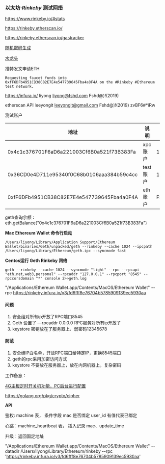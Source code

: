 ### 以太坊·*Rinkeby* 测试网络



https://www.rinkeby.io/#stats

https://rinkeby.etherscan.io/

https://rinkeby.etherscan.io/gastracker

[随机密码生成](https://1password.com/zh-cn/password-generator/)

[水龙头](https://faucet.rinkeby.io/)

推特发文申请ETH

```tiki wiki
Requesting faucet funds into 0xfF6DFb4951CB38C82E7E4e547739645Fba4a0F4A on the #Rinkeby #Ethereum test network.
```

https://infura.io/ liyong liyong@fshd.com Fshd@)!(2019)

etherscan API leeyongit leeyongit@gmail.com Fshd@)!(2019) zvBF6#*iRw

测试账户

| 地址                                       | 说明     | 密码                          |
| ------------------------------------------ | -------- | ----------------------------- |
| 0x4c1c376701F6aD6a221003Cf6B0a521f73B383Fa | xpo账户  | 12345678                      |
| 0x36CD0e4D711e95340f0C68b0106aaa384b59c4cc | test账户 | 12345678                      |
| 0xfF6DFb4951CB38C82E7E4e547739645Fba4a0F4A | eth账户  | F2h0s1d9_e%#etui53fP5KP+jx,Yh |

geth查询余额：eth.getBalance("0x4c1c376701F6aD6a221003Cf6B0a521f73B383Fa")

**Mac Ethereum Wallet 命令行启动**

```shell
/Users/liyong/Library/Application Support/Ethereum Wallet/binaries/Geth/unpacked/geth --rinkeby --cache 1024 --ipcpath /Users/liyong/Library/Ethereum/geth.ipc --syncmode fast
```

**Centos运行 Geth Rinkeby 网络**

```shell
geth --rinkeby --cache 1024 --syncmode "light" --rpc --rpcapi "eth,net,web3,personal" --rpcaddr "127.0.0.1" --rpcport "8545" --rpccorsdomain "*" console 2>>geth.log
```



"/Applications/Ethereum Wallet.app/Contents/MacOS/Ethereum Wallet" --rpc https://rinkeby.infura.io/v3/fd6fff8e76704b5785909139ec5930aa

#### 问题

1. 安全组对所有ip开放了RPC端口8545
2. Geth 设置了 —rpcaddr 0.0.0.0 RPC服务对所有ip开放了
3. keystore 密钥放在了服务器上、弱密码12345678

#### 防范

1. 安全组IP白名单，开放RPC端口给特定IP，更换8545端口
2. geth的rpc采用加密访问方式
3. keystore 不要放在服务器上，放在内网机器上，复杂密码



工作备忘：

[4G主板定时开关机功能，PC后台进行配置](http://j.azls.mobi/qy/node/ajax_set_state?node_id=1000055&boot=19:30&halt=19:28&state=ON)

https://golang.org/pkg/crypto/cipher

**API**

鉴权:   machine 表， 条件字段 mac  是否绑定 user_id 有值代表已绑定

心跳：machine_heartbeat 表， 插入记录 mac、update_time

升级：返回固定地址

"/Applications/Ethereum Wallet.app/Contents/MacOS/Ethereum Wallet" --datadir /Users/liyong/Library/Ethereum/rinkeby --rpc  'https://rinkeby.infura.io/v3/fd6fff8e76704b5785909139ec5930aa'
